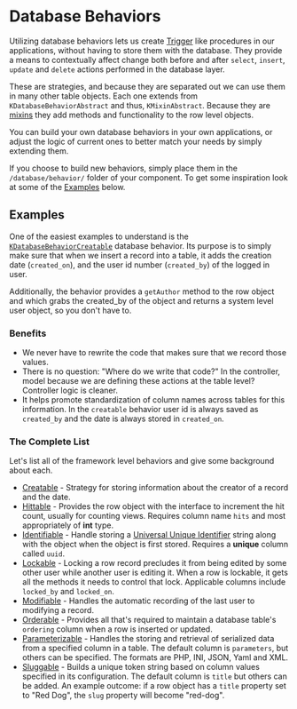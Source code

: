 # Database Behaviors

Utilizing database behaviors lets us create [Trigger](http://en.wikipedia.org/wiki/Database_trigger) like procedures in our applications, without having to store them with the database. They provide a means to contextually affect change both before and after `select`, `insert`, `update` and `delete` actions performed in the database layer.

These are strategies, and because they are separated out we can use them in many other table objects. Each one extends from `KDatabaseBehaviorAbstract` and thus, `KMixinAbstract`. Because they are [mixins](/essentials/mixin.md) they add methods and functionality to the row level objects.

You can build your own database behaviors in your own applications, or adjust the logic of current ones to better match your needs by simply extending them.

If you choose to build new behaviors, simply place them in the `/database/behavior/` folder of your component. To get some inspiration look at some of the [Examples](#examples) below.

## Examples

One of the easiest examples to understand is the [`KDatabaseBehaviorCreatable`](https://github.com/nooku/nooku-framework/blob/master/code/libraries/koowa/libraries/database/behavior/creatable.php) database behavior. Its purpose is to simply make sure that when we insert a record into a table, it adds the creation date (`created_on`), and the user id number (`created_by`) of the logged in user.

Additionally, the behavior provides a `getAuthor` method to the row object and which grabs the created_by of the object and returns a system level user object, so you don't have to.

### Benefits

+ We never have to rewrite the code that makes sure that we record those values.
+ There is no question: "Where do we write that code?" In the controller, model because we are defining these actions at the table level? Controller logic is cleaner.
+ It helps promote standardization of column names across tables for this information. In the `creatable` behavior user id is always saved as `created_by` and the date is always stored in `created_on`.

### The Complete List

Let's list all of the framework level behaviors and give some background about each.

+ [Creatable](https://github.com/nooku/nooku-framework/blob/master/code/libraries/koowa/libraries/database/behavior/creatable.php) - Strategy for storing information about the creator of a record and the date.
+ [Hittable](https://github.com/nooku/nooku-framework/blob/master/code/libraries/koowa/libraries/database/behavior/hittable.php) - Provides the row object with the interface to increment the  hit count, usually for counting views. Requires column name `hits` and most appropriately of  **int** type.
+ [Identifiable](https://github.com/nooku/nooku-framework/blob/master/code/libraries/koowa/libraries/database/behavior/identifiable.php) - Handle storing a [Universal Unique Identifier]() string along with the object when the object is first stored. Requires a **unique** column called `uuid`.
+ [Lockable](https://github.com/nooku/nooku-framework/blob/master/code/libraries/koowa/libraries/database/behavior/lockable.php) - Locking a row record precludes it from being edited by some other user while another user is editing it.  When a row is lockable, it gets all the methods it needs to control that lock. Applicable columns include `locked_by` and `locked_on`.
+ [Modifiable](https://github.com/nooku/nooku-framework/blob/master/code/libraries/koowa/libraries/database/behavior/modifiable.php) - Handles the automatic recording of the last user to modifying a record.
+ [Orderable](https://github.com/nooku/nooku-framework/blob/master/code/libraries/koowa/libraries/database/behavior/orderable.php) - Provides all that's required to maintain a database table's  `ordering` column when a row is inserted or updated.
+ [Parameterizable](https://github.com/nooku/nooku-framework/blob/master/code/libraries/koowa/libraries/database/behavior/parameterizable.php) - Handles the storing and retrieval of serialized data from a specified column in a table. The default column is `parameters`, but others can be specified. The formats are PHP, INI, JSON, Yaml and XML.
+ [Sluggable](https://github.com/nooku/nooku-framework/blob/master/code/libraries/koowa/libraries/database/behavior/sluggable.php) - Builds a unique token string based on column values specified in its configuration. The default column is `title` but others can be added. An example outcome: if a row object has a `title` property set to "Red Dog", the `slug` property will become "red-dog".
